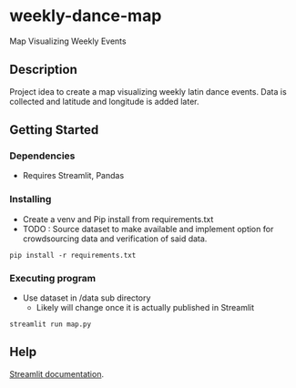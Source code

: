 # weekly-dance-map
Map Visualizing Weekly Events

## Description

Project idea to create a map visualizing weekly latin dance events. Data is collected and latitude and longitude is added later. 

## Getting Started

### Dependencies

* Requires Streamlit, Pandas

### Installing

* Create a venv and Pip install from requirements.txt 
* TODO : Source dataset to make available and implement option for crowdsourcing data and verification of said data. 

```
pip install -r requirements.txt
```

### Executing program

* Use dataset in /data sub directory 
    * Likely will change once it is actually published in Streamlit

```
streamlit run map.py
```

## Help

[Streamlit documentation](https://docs.streamlit.io/). 
